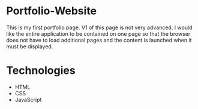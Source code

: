 # Portfolio-Website

This is my first portfolio page. V1 of this page is not very advanced. I would like the entire application to be contained on one page so that the browser does not have to load additional pages and the content is launched when it must be displayed.


# Technologies

- HTML
- CSS
- JavaScript

